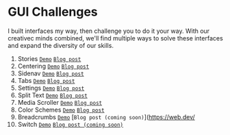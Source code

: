 # GUI Challenges
I built interfaces my way, then challenge you to do it your way. With our creativec minds combined, we'll find multiple ways to solve these interfaces and expand the diversity of our skills.

1. Stories [`Demo`](https://gui-challenges.web.app/stories/dist/) [`Blog post`](https://web.dev/building-a-stories-component/)
2. Centering [`Demo`](https://gui-challenges.web.app/centering/dist/) [`Blog post`](https://web.dev/centering-in-css/)
3. Sidenav [`Demo`](https://gui-challenges.web.app/sidenav/dist/) [`Blog post`](https://web.dev/building-a-sidenav-component/)
4. Tabs [`Demo`](https://gui-challenges.web.app/tabs/dist/) [`Blog post`](https://web.dev/building-a-tabs-component/)
5. Settings [`Demo`](https://gui-challenges.web.app/settings/dist/) [`Blog post`](https://web.dev/building-a-settings-component/)
6. Split Text [`Demo`](https://gui-challenges.web.app/split-text/dist/) [`Blog post`](https://web.dev/building-split-text-animations/)
7. Media Scroller [`Demo`](https://gui-challenges.web.app/media-scroller/dist/) [`Blog post`](https://web.dev/building-a-media-scroller-component/)
8. Color Schemes [`Demo`](https://gui-challenges.web.app/color-schemes/dist/) [`Blog post`](https://web.dev/building-a-color-scheme/)
9. Breadcrumbs [`Demo`](https://gui-challenges.web.app/breadcrumbs/dist/) [`Blog post (coming soon)`](https://web.dev/
10. Switch [`Demo`](https://gui-challenges.web.app/switch/dist/) [`Blog post (coming soon)`](https://web.dev/building-a-switch-component/)
